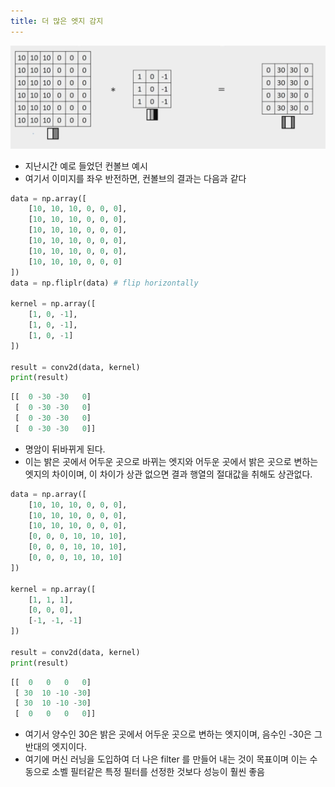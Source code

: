 ```yaml
---
title: 더 많은 엣지 감지
---
```


![](/assets/ce08f99d-1dd2-4694-86ec-6b44a3b21274.png)

- 지난시간 예로 들었던 컨볼브 예시
- 여기서 이미지를 좌우 반전하면, 컨볼브의 결과는 다음과 같다

```python
data = np.array([
    [10, 10, 10, 0, 0, 0],
    [10, 10, 10, 0, 0, 0],
    [10, 10, 10, 0, 0, 0],
    [10, 10, 10, 0, 0, 0],
    [10, 10, 10, 0, 0, 0],
    [10, 10, 10, 0, 0, 0]
])
data = np.fliplr(data) # flip horizontally

kernel = np.array([
    [1, 0, -1],
    [1, 0, -1],
    [1, 0, -1]
])

result = conv2d(data, kernel)
print(result)
```

```python
[[  0 -30 -30   0]
 [  0 -30 -30   0]
 [  0 -30 -30   0]
 [  0 -30 -30   0]]
```

- 명암이 뒤바뀌게 된다.
- 이는 밝은 곳에서 어두운 곳으로 바뀌는 엣지와 어두운 곳에서 밝은 곳으로 변하는 엣지의 차이이며, 이 차이가 상관 없으면 결과 행열의 절대값을 취해도 상관없다.

```python
data = np.array([
    [10, 10, 10, 0, 0, 0],
    [10, 10, 10, 0, 0, 0],
    [10, 10, 10, 0, 0, 0],
    [0, 0, 0, 10, 10, 10],
    [0, 0, 0, 10, 10, 10],
    [0, 0, 0, 10, 10, 10]
])

kernel = np.array([
    [1, 1, 1],
    [0, 0, 0],
    [-1, -1, -1]
])

result = conv2d(data, kernel)
print(result)
```

```python
[[  0   0   0   0]
 [ 30  10 -10 -30]
 [ 30  10 -10 -30]
 [  0   0   0   0]]
```

- 여기서 양수인 30은 밝은 곳에서 어두운 곳으로 변하는 엣지이며, 음수인 -30은 그 반대의 엣지이다.
- 여기에 머신 러닝을 도입하여 더 나은 filter 를 만들어 내는 것이 목표이며 이는 수동으로 소벨 필터같은 특정 필터를 선정한 것보다 성능이 훨씬 좋음